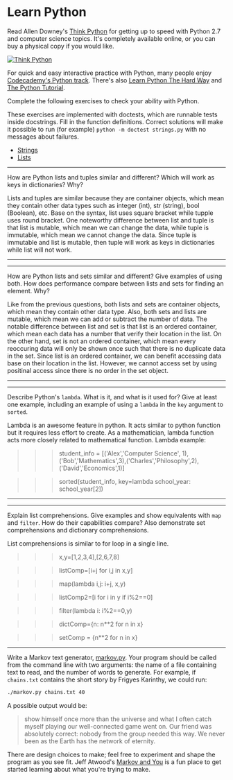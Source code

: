 # Learn Python

Read Allen Downey's [Think Python](http://www.greenteapress.com/thinkpython/) for getting up to speed with Python 2.7 and computer science topics. It's completely available online, or you can buy a physical copy if you would like.

[![Think Python](img/think_python.png)](http://www.greenteapress.com/thinkpython/)

For quick and easy interactive practice with Python, many people enjoy [Codecademy's Python track](http://www.codecademy.com/en/tracks/python). There's also [Learn Python The Hard Way](http://learnpythonthehardway.org/book/) and [The Python Tutorial](https://docs.python.org/2/tutorial/).

Complete the following exercises to check your ability with Python.

These exercises are implemented with doctests, which are runnable tests inside docstrings. Fill in the function definitions. Correct solutions will make it possible to run (for example) `python -m doctest strings.py` with no messages about failures.

 * [Strings](python/strings.py)
 * [Lists](python/lists.py)


---

How are Python lists and tuples similar and different? Which will work as keys in dictionaries? Why?

Lists and tuples are similar because they are container objects, which mean they contain other data types such as integer (int), str (string), bool (Boolean), etc. Base on the syntax, list uses square bracket while tupple uses round bracket. One noteworthy difference between list and tuple is that list is mutable, which mean we can change the data, while tuple is immutable, which mean we cannot change the data. Since tuple is immutable and list is mutable, then tuple will work as keys in dictionaries while list will not work. 

---


---

How are Python lists and sets similar and different? Give examples of using both. How does performance compare between lists and sets for finding an element. Why?

Like from the previous questions, both lists and sets are container objects, which mean they contain other data type. Also, both sets and lists are mutable, which mean we can add or subtract the number of data. The notable difference between list and set is that list is an ordered container, which mean each data has a number that verify their location in the list. On the other hand, set is not an ordered container, which mean every reoccuring data will only be shown once such that there is no duplicate data in the set. Since list is an ordered container, we can benefit accessing data base on their location in the list. However, we cannot access set by using positinal access since there is no order in the set object. 

---


---

Describe Python's `lambda`. What is it, and what is it used for? Give at least one example, including an example of using a `lambda` in the `key` argument to `sorted`.

Lambda is an awesome feature in python. It acts similar to python function but it requires less effort to create. As a mathematician, lambda function acts more closely related to mathematical function. Lambda example:

>>> student_info = [('Alex','Computer Science', 1),('Bob','Mathematics',3),('Charles','Philosophy',2),('David','Economics',1)]

>>> sorted(student_info, key=lambda school_year: school_year[2])

---


---

Explain list comprehensions. Give examples and show equivalents with `map` and `filter`. How do their capabilities compare? Also demonstrate set comprehensions and dictionary comprehensions.

List comprehensions is similar to for loop in a single line. 

>>>x,y=[1,2,3,4],[2,6,7,8]

>>>listComp=[i+j for i,j in x,y]

>>>map(lambda i,j: i+j, x,y)

>>>listComp2=[i for i in y if i%2==0]

>>>filter(lambda i: i%2==0,y)

>>>dictComp={n: n**2 for n in x}

>>>setComp = {n**2 for n in x}

---


Write a Markov text generator, [markov.py](python/markov.py). Your program should be called from the command line with two arguments: the name of a file containing text to read, and the number of words to generate. For example, if `chains.txt` contains the short story by Frigyes Karinthy, we could run:

```bash
./markov.py chains.txt 40
```

A possible output would be:

> show himself once more than the universe and what I often catch myself playing our well-connected game went on. Our friend was absolutely correct: nobody from the group needed this way. We never been as the Earth has the network of eternity.

There are design choices to make; feel free to experiment and shape the program as you see fit. Jeff Atwood's [Markov and You](http://blog.codinghorror.com/markov-and-you/) is a fun place to get started learning about what you're trying to make.
